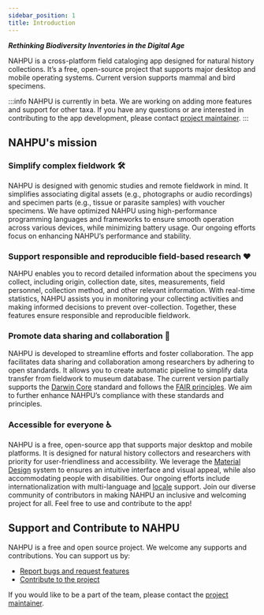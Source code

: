 ```yaml
---
sidebar_position: 1
title: Introduction
---
```


**_Rethinking Biodiversity Inventories in the Digital Age_**

NAHPU is a cross-platform field cataloging app designed for natural history collections. It’s a free, open-source project that supports major desktop and mobile operating systems. Current version supports mammal and bird specimens.

:::info
NAHPU is currently in beta. We are working on adding more features and support for other taxa. If you have any questions or are interested in contributing to the app development, please contact [project maintainer](https://hhandika.com/contact.html).
:::

## NAHPU's mission

### Simplify complex fieldwork 🛠️

NAHPU is designed with genomic studies and remote fieldwork in mind. It simplifies associating digital assets (e.g., photographs or audio recordings) and specimen parts (e.g., tissue or parasite samples) with voucher specimens. We have optimized NAHPU using high-performance programming languages and frameworks to ensure smooth operation across various devices, while minimizing battery usage. Our ongoing efforts focus on enhancing NAHPU’s performance and stability.

### Support responsible and reproducible field-based research ❤️

NAHPU enables you to record detailed information about the specimens you collect, including origin, collection date, sites, measurements, field personnel, collection method, and other relevant information. With real-time statistics, NAHPU assists you in monitoring your collecting activities and making informed decisions to prevent over-collection. Together, these features ensure responsible and reproducible fieldwork.

### Promote data sharing and collaboration 🤝

NAHPU is developed to streamline efforts and foster collaboration. The app facilitates data sharing and collaboration among researchers by adhering to open standards. It allows you to create automatic pipeline to simplify data transfer from fieldwork to museum database. The current version partially supports the [Darwin Core](https://dwc.tdwg.org/) standard and follows the [FAIR principles](https://www.go-fair.org/). We aim to further enhance NAHPU’s compliance with these standards and principles.

### Accessible for everyone ♿️

NAHPU is a free, open-source app that supports major desktop and mobile platforms. It is designed for natural history collectors and researchers with priority for user-friendliness and accessibility. We leverage the [Material Design](https://m3.material.io/) system to ensures an intuitive interface and visual appeal, while also accommodating people with disabilities. Our ongoing efforts include internationalization with multi-language and [locale](https://en.wikipedia.org/wiki/Locale_(computer_software)) support. Join our diverse community of contributors in making NAHPU an inclusive and welcoming project for all. Feel free to use and contribute to the app!

## Support and Contribute to NAHPU

NAHPU is a free and open source project. We welcome any supports and contributions. You can support us by:

- [Report bugs and request features](https://github.com/hhandika/nahpu/issues)
- [Contribute to the project](https://docs.NAHPU.app/en/contributing)

If you would like to be a part of the team, please contact the [project maintainer](https://hhandika.com/contact.html).
